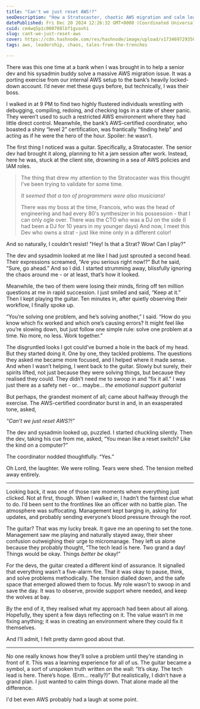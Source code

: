 ```yaml
---
title: "Can't we just reset AWS!?"
seoDescription: "How a Stratocaster, chaotic AWS migration and calm leadership turned panic into progress. Empowerment, humour, and a reset button!"
datePublished: Fri Dec 20 2024 12:26:32 GMT+0000 (Coordinated Universal Time)
cuid: cm4wq5p1c000708lbf1gvavhi
slug: cant-we-just-reset-aws
cover: https://cdn.hashnode.com/res/hashnode/image/upload/v1734697293506/008ec7e7-4869-4447-9456-9a892111ba87.webp
tags: aws, leadership, chaos, tales-from-the-trenches

---
```


There was this one time at a bank when I was brought in to help a senior dev and his sysadmin buddy solve a massive AWS migration issue. It was a porting exercise from our internal AWS setup to the bank’s heavily locked-down account. I’d never met these guys before, but technically, I was their boss.

I walked in at 9 PM to find two highly flustered individuals wrestling with debugging, compiling, redoing, and checking logs in a state of sheer panic. They weren’t used to such a restricted AWS environment where they had little direct control. Meanwhile, the bank’s AWS-certified coordinator, who boasted a shiny “level 2” certification, was frantically “finding help” and acting as if he were the hero of the hour. Spoiler: he wasn’t.

The first thing I noticed was a guitar. Specifically, a Stratocaster. The senior dev had brought it along, planning to hit a jam session after work. Instead, here he was, stuck at the client site, drowning in a sea of AWS policies and IAM roles.

> The thing that drew my attention to the Stratocaster was this thought I’ve been trying to validate for some time.
> 
> *It seemed that a ton of programmers were also musicians!*
> 
> There was my boss at the time, Francois, who was the head of engineering and had every 80's synthesizer in his possession - that I can only ogle over. There was the CTO who was a DJ on the side (I had been a DJ for 10 years in my younger days) And now, I meet this Dev who owns a strat - just like mine only in a different color!

And so naturally, I couldn't resist! "Hey! Is that a Strat? Wow! Can I play?"

The dev and sysadmin looked at me like I had just sprouted a second head. Their expressions screamed, “Are you serious right now!?” But he said, “Sure, go ahead.” And so I did. I started strumming away, blissfully ignoring the chaos around me - or at least, that’s how it looked.

Meanwhile, the two of them were losing their minds, firing off ten million questions at me in rapid succession. I just smiled and said, “Keep at it.” Then I kept playing the guitar. Ten minutes in, after quietly observing their workflow, I finally spoke up.

“You’re solving one problem, and he’s solving another,” I said. “How do you know which fix worked and which one’s causing errors? It might feel like you’re slowing down, but just follow one simple rule: solve one problem at a time. No more, no less. Work together.”

The disgruntled looks I got could’ve burned a hole in the back of my head. But they started doing it. One by one, they tackled problems. The questions they asked me became more focused, and I helped where it made sense. And when I wasn’t helping, I went back to the guitar. Slowly but surely, their spirits lifted, not just because they were solving things, but because they realised they could. They didn’t need me to swoop in and “fix it all.” I was just there as a safety net - or... maybe... *the emotional support guitarist*

But perhaps, the grandest moment of all; came about halfway through the exercise. The AWS-certified coordinator burst in and, in an exasperated tone, asked,

*“Can’t we just reset AWS?!”*

The dev and sysadmin looked up, puzzled. I started chuckling silently. Then the dev, taking his cue from me, asked, “You mean like a reset switch? Like the kind on a computer?”

The coordinator nodded thoughtfully. “Yes.”

Oh Lord, the laughter. We were rolling. Tears were shed. The tension melted away entirely.

---

Looking back, it was one of those rare moments where everything just clicked. Not at first, though. When I walked in, I hadn’t the faintest clue what to do. I’d been sent to the frontlines like an officer with no battle plan. The atmosphere was suffocating. Management kept barging in, asking for updates, and probably sending everyone’s blood pressure through the roof.

The guitar? That was my lucky break. It gave me an opening to set the tone. Management saw me playing and naturally stayed away, their sheer confusion outweighing their urge to micromanage. They left us alone because they probably thought, “The tech lead is here. Two grand a day! Things would be okay. Things *better be* okay!”

For the devs, the guitar created a different kind of assurance. It signalled that everything wasn’t a five-alarm fire. That it was okay to pause, think, and solve problems methodically. The tension dialled down, and the safe space that emerged allowed them to focus. My role wasn’t to swoop in and save the day. It was to observe, provide support where needed, and keep the wolves at bay.

By the end of it, they realised what my approach had been about all along. Hopefully, they spent a few days reflecting on it. The value wasn’t in me fixing anything; it was in creating an environment where they could fix it themselves.

And I’ll admit, I felt pretty damn good about that.

---

No one really knows how they’ll solve a problem until they’re standing in front of it. This was a learning experience for all of us. The guitar became a symbol, a sort of unspoken truth written on the wall: “It’s okay. The tech lead is here. There’s hope. (Erm… really?)” But realistically, I didn’t have a grand plan. I just wanted to calm things down. That alone made all the difference.

I'd bet even AWS probably had a laugh at some point.